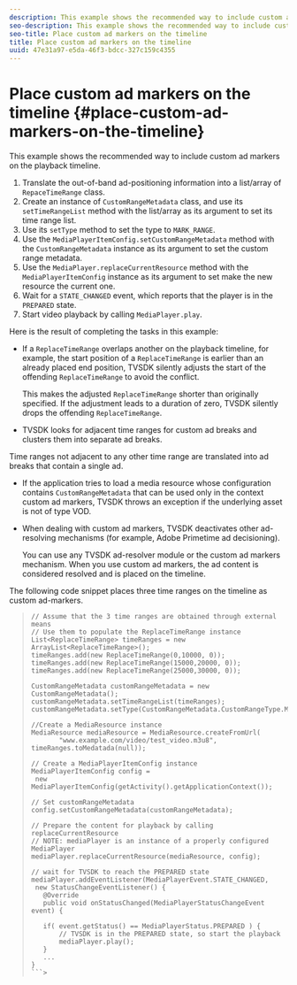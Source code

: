 ```yaml
---
description: This example shows the recommended way to include custom ad markers on the playback timeline.
seo-description: This example shows the recommended way to include custom ad markers on the playback timeline.
seo-title: Place custom ad markers on the timeline
title: Place custom ad markers on the timeline
uuid: 47e31a97-e5da-46f3-bdcc-327c159c4355
---
```


# Place custom ad markers on the timeline {#place-custom-ad-markers-on-the-timeline}

This example shows the recommended way to include custom ad markers on the playback timeline.

1. Translate the out-of-band ad-positioning information into a list/array of `RepaceTimeRange` class.
1. Create an instance of `CustomRangeMetadata` class, and use its `setTimeRangeList` method with the list/array as its argument to set its time range list.
1. Use its `setType` method to set the type to `MARK_RANGE`.
1. Use the `MediaPlayerItemConfig.setCustomRangeMetadata` method with the `CustomRangeMetadata` instance as its argument to set the custom range metadata.
1. Use the `MediaPlayer.replaceCurrentResource` method with the `MediaPlayerItemConfig` instance as its argument to set make the new resource the current one.
1. Wait for a `STATE_CHANGED` event, which reports that the player is in the `PREPARED` state.
1. Start video playback by calling `MediaPlayer.play`.

Here is the result of completing the tasks in this example:

* If a `ReplaceTimeRange` overlaps another on the playback timeline, for example, the start position of a `ReplaceTimeRange` is earlier than an already placed end position, TVSDK silently adjusts the start of the offending `ReplaceTimeRange` to avoid the conflict. 

    This makes the adjusted `ReplaceTimeRange` shorter than originally specified. If the adjustment leads to a duration of zero, TVSDK silently drops the offending `ReplaceTimeRange`.

* TVSDK looks for adjacent time ranges for custom ad breaks and clusters them into separate ad breaks. 

Time ranges not adjacent to any other time range are translated into ad breaks that contain a single ad. 

* If the application tries to load a media resource whose configuration contains `CustomRangeMetadata` that can be used only in the context custom ad markers, TVSDK throws an exception if the underlying asset is not of type VOD. 

* When dealing with custom ad markers, TVSDK deactivates other ad-resolving mechanisms (for example, Adobe Primetime ad decisioning). 

    You can use any TVSDK ad-resolver module or the custom ad markers mechanism. When you use custom ad markers, the ad content is considered resolved and is placed on the timeline. 

The following code snippet places three time ranges on the timeline as custom ad-markers. 
>
>```java>
>// Assume that the 3 time ranges are obtained through external means 
>// Use them to populate the ReplaceTimeRange instance 
>List<ReplaceTimeRange> timeRanges = new ArrayList<ReplaceTimeRange>(); 
>timeRanges.add(new ReplaceTimeRange(0,10000, 0)); 
>timeRanges.add(new ReplaceTimeRange(15000,20000, 0)); 
>timeRanges.add(new ReplaceTimeRange(25000,30000, 0)); 
> 
>CustomRangeMetadata customRangeMetadata = new CustomRangeMetadata(); 
>customRangeMetadata.setTimeRangeList(timeRanges); 
>customRangeMetadata.setType(CustomRangeMetadata.CustomRangeType.MARK_RANGE); 
> 
>//Create a MediaResource instance 
>MediaResource mediaResource = MediaResource.createFromUrl( 
>        "www.example.com/video/test_video.m3u8", timeRanges.toMedatada(null)); 
> 
>// Create a MediaPlayerItemConfig instance 
>MediaPlayerItemConfig config =  
>  new MediaPlayerItemConfig(getActivity().getApplicationContext()); 
> 
>// Set customRangeMetadata 
>config.setCustomRangeMetadata(customRangeMetadata); 
> 
>// Prepare the content for playback by calling replaceCurrentResource 
>// NOTE: mediaPlayer is an instance of a properly configured MediaPlayer  
>mediaPlayer.replaceCurrentResource(mediaResource, config); 
> 
>// wait for TVSDK to reach the PREPARED state 
>mediaPlayer.addEventListener(MediaPlayerEvent.STATE_CHANGED,  
>  new StatusChangeEventListener() { 
>    @Override 
>    public void onStatusChanged(MediaPlayerStatusChangeEvent event) { 
> 
>    if( event.getStatus() == MediaPlayerStatus.PREPARED ) { 
>        // TVSDK is in the PREPARED state, so start the playback  
>        mediaPlayer.play(); 
>    } 
>    ... 
>}
>```>